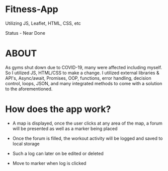 # Fitness-App

Utilizing JS, Leaflet, HTML, CSS, etc

Status - Near Done

# ABOUT
As gyms shut down due to COVID-19, many were affected including myself. So I utilized JS, HTML/CSS to make a change. I utilized external libraries & API's, Async/await, Promises, OOP, functions, error handling, decision control, loops, JSON, and many integrated methods to come with a solution to the aforementioned.


# How does the app work?

- A map is displayed, once the user clicks at any area of the map, a forum will be presented as well as a marker being placed

- Once the forum is filled, the workout activity will be logged and saved to local storage

- Such a log can later on be edited or deleted

- Move to marker when log is clicked
